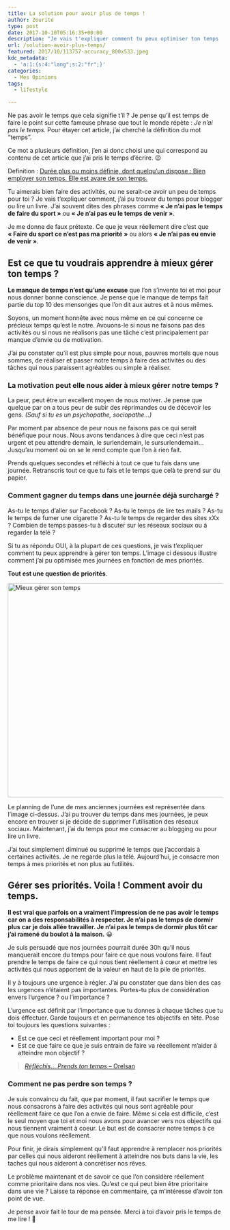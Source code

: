 ```yaml
---
title: La solution pour avoir plus de temps !
author: Zourite
type: post
date: 2017-10-10T05:16:35+00:00
description: "Je vais t'expliquer comment tu peux optimiser ton temps  facilement et récupérer des heures dans ta journée pour avoir plus de temps."
url: /solution-avoir-plus-temps/
featured: 2017/10/113757-accuracy_800x533.jpeg
kdc_metadata:
  - 'a:1:{s:4:"lang";s:2:"fr";}'
categories:
  - Mes Opinions
tags:
  - lifestyle

---
```

Ne pas avoir le temps que cela signifie t’il ? Je pense qu’il est temps de faire le point sur cette fameuse phrase que tout le monde répète : _Je n’ai pas le temps._ Pour étayer cet article, j’ai cherché la définition du mot “temps”.

Ce mot a plusieurs définition, j’en ai donc choisi une qui correspond au contenu de cet article que j’ai pris le temps d’écrire. 😉

Definition : [Durée plus ou moins définie, dont quelqu&rsquo;un dispose : Bien employer son temps. Elle est avare de son temps.][1]

Tu aimerais bien faire des activités, ou ne serait-ce avoir un peu de temps pour toi ? Je vais t’expliquer comment, j’ai pu trouver du temps pour blogger ou lire un livre. J’ai souvent dites des phrases comme **« Je n’ai pas le temps de faire du sport »** ou **« Je n’ai pas eu le temps de venir »**.

Je me donne de faux prétexte. Ce que je veux réellement dire c’est que **« Faire du sport ce n’est pas ma priorité »** ou alors **« Je n’ai pas eu envie de venir »**.

## Est ce que tu voudrais apprendre à mieux gérer ton temps ?

**Le manque de temps n’est qu’une excuse** que l’on s’invente toi et moi pour nous donner bonne conscience. Je pense que le manque de temps fait partie du top 10 des mensonges que l’on dit aux autres et à nous mêmes.

Soyons, un moment honnête avec nous même en ce qui concerne ce précieux temps qu’est le notre. Avouons-le si nous ne faisons pas des activités ou si nous ne réalisons pas une tâche c’est principalement par manque d’envie ou de motivation.

J’ai pu constater qu’il est plus simple pour nous, pauvres mortels que nous sommes, de réaliser et passer notre temps à faire des activités ou des tâches qui nous paraissent agréables ou simple à réaliser.

### La motivation peut elle nous aider à mieux gérer notre temps ?

La peur, peut être un excellent moyen de nous motiver. Je pense que quelque par on a tous peur de subir des réprimandes ou de décevoir les gens. _(Sauf si tu es un psychopathe, sociopathe&#8230;)_

Par moment par absence de peur nous ne faisons pas ce qui serait bénéfique pour nous. Nous avons tendances à dire que ceci n&rsquo;est pas urgent et peu attendre demain, le surlendemain, le sursurlendemain&#8230; Jusqu&rsquo;au moment où on se le rend compte que l&rsquo;on à rien fait.

Prends quelques secondes et réfléchi à tout ce que tu fais dans une journée. Retranscris tout ce que tu fais et le temps que celà te prend sur du papier.

### Comment gagner du temps dans une journée déjà surchargé ?

As-tu le temps d’aller sur Facebook ? As-tu le temps de lire tes mails ? As-tu le temps de fumer une cigarette ? As-tu le temps de regarder des sites xXx ? Combien de temps passes-tu à discuter sur les réseaux sociaux ou à regarder la télé ?

Si tu as répondu OUI, à la plupart de ces questions, je vais t&rsquo;expliquer comment tu peux apprendre à gérer ton temps. L&rsquo;image ci dessous illustre comment j&rsquo;ai pu optimisée mes journées en fonction de mes priorités.

**Tout est une question de priorités**.

<img class="aligncenter size-full wp-image-3098" src="/img/2017/10/ma-journee-gagner-du-temps.jpg" alt="Mieux gérer son temps" width="900" height="500" srcset="/img/2017/10/ma-journee-gagner-du-temps.jpg 900w, /img/2017/10/ma-journee-gagner-du-temps-300x167.jpg 300w, /img/2017/10/ma-journee-gagner-du-temps-768x427.jpg 768w" sizes="(max-width: 900px) 100vw, 900px" />

Le planning de l&rsquo;une de mes anciennes journées est représentée dans l’image ci-dessus. J’ai pu trouver du temps dans mes journées, je peux encore en trouver si je décide de supprimer l’utilisation des réseaux sociaux. Maintenant, j’ai du temps pour me consacrer au blogging ou pour lire un livre.

J’ai tout simplement diminué ou supprimé le temps que j’accordais à certaines activités. Je ne regarde plus la télé. Aujourd&rsquo;hui, je consacre mon temps à mes priorités et non plus au futilités.

## Gérer ses priorités. Voila ! Comment avoir du temps.

**Il est vrai que parfois on a vraiment l’impression de ne pas avoir le temps car on a des responsabilités à respecter. Je n’ai pas le temps de dormir plus car je dois allée travailler. Je n’ai pas le temps de dormir plus tôt car j’ai ramené du boulot à la maison.** 😀

Je suis persuadé que nos journées pourrait durée 30h qu’il nous manquerait encore du temps pour faire ce que nous voulons faire. Il faut prendre le temps de faire ce qui nous tient réellement à cœur et mettre les activités qui nous apportent de la valeur en haut de la pile de priorités.

Il y à toujours une urgence à régler. J’ai pu constater que dans bien des cas les urgences n&rsquo;étaient pas importantes. Portes-tu plus de considération envers l’urgence ? ou l’importance ?

L&rsquo;urgence est définit par l&rsquo;importance que tu donnes à chaque tâches que tu dois éffectuer. Garde toujours et en permanence tes objectifs en tête. Pose toi toujours les questions suivantes :

  * Est ce que ceci et réellement important pour moi ?
  * Est ce que faire ce que je suis entrain de faire va réeellement m&rsquo;aider à atteindre mon objectif ?

> [<span class="st"><em>Réfléchis</em>… <em>Prends ton temps</em></span> &#8211; Orelsan][2]

### Comment ne pas perdre son temps ?

Je suis convaincu du fait, que par moment, il faut sacrifier le temps que nous consacrons à faire des activités qui nous sont agréable pour réellement faire ce que l’on a envie de faire. Même si cela est difficile, c&rsquo;est le seul moyen que toi et moi nous avons pour avancer vers nos objectifs qui nous tiennent vraiment à coeur. Le but est de consacrer notre temps à ce que nous voulons réellement.

Pour finir, je dirais simplement qu’Il faut apprendre à remplacer nos priorités par celles qui nous aideront réellement à atteindre nos buts dans la vie, les taches qui nous aideront à concrétiser nos rêves.

Le problème maintenant et de savoir ce que l’on considère réellement comme prioritaire dans nos vies. Qu’est ce qui peut bien être prioritaire dans une vie ? Laisse ta réponse en commentaire, ça m’intéresse d’avoir ton point de vue.

Je pense avoir fait le tour de ma pensée. Merci à toi d’avoir pris le temps de me lire ! 🙂

 [1]: http://www.larousse.fr/dictionnaires/francais/temps/77238
 [2]: https://www.youtube.com/watch?v=g6p45FjaMb4